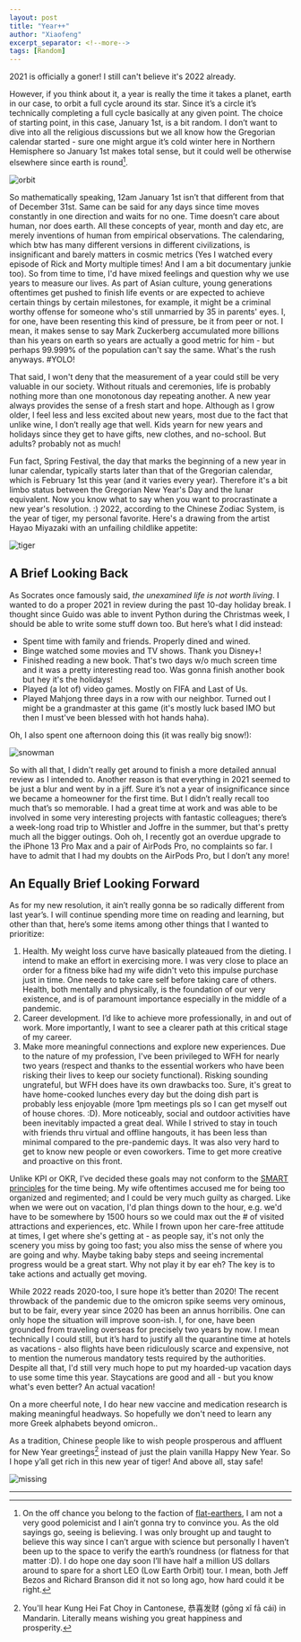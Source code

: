 ```yaml
---
layout: post
title: "Year++"
author: "Xiaofeng"
excerpt_separator: <!--more-->
tags: [Random]
---
```


2021 is officially a goner! I still can't believe it's 2022 already. <!--more-->

However, if you think about it, a year is really the time it takes a planet, earth in our case, to orbit a full cycle around its star. Since it’s a circle it’s technically completing a full cycle basically at any given point. The choice of starting point, in this case, January 1st, is a bit random. I don’t want to dive into all the religious discussions but we all know how the Gregorian calendar started - sure one might argue it’s cold winter here in Northern Hemisphere so January 1st makes total sense, but it could well be otherwise elsewhere since earth is round[^fn1]. 

![orbit](../assets/images/20220103/orbit.jpg)

So mathematically speaking, 12am January 1st isn’t that different from that of December 31st. Same can be said for any days since time moves constantly in one direction and waits for no one. Time doesn’t care about human, nor does earth. All these concepts of year, month and day etc, are merely inventions of human from empirical observations. The calendaring, which btw has many different versions in different civilizations, is insignificant and barely matters in cosmic metrics (Yes I watched every episode of Rick and Morty multiple times! And I am a bit documentary junkie too). So from time to time, I'd have mixed feelings and question why we use years to measure our lives. As part of Asian culture, young generations oftentimes get pushed to finish life events or are expected to achieve certain things by certain milestones, for example, it might be a criminal worthy offense for someone who's still unmarried by 35 in parents' eyes. I, for one, have been resenting this kind of pressure, be it from peer or not. I mean, it makes sense to say Mark Zuckerberg accumulated more billions than his years on earth so years are actually a good metric for him - but perhaps 99.999% of the population can't say the same. What's the rush anyways. #YOLO!

That said, I won't deny that the measurement of a year could still be very valuable in our society. Without rituals and ceremonies, life is probably nothing more than one monotonous day repeating another. A new year always provides the sense of a fresh start and hope. Although as I grow older, I feel less and less excited about new years, most due to the fact that unlike wine, I don’t really age that well. Kids yearn for new years and holidays since they get to have gifts, new clothes, and no-school. But adults? probably not as much!

Fun fact, Spring Festival, the day that marks the beginning of a new year in lunar calendar, typically starts later than that of the Gregorian calendar, which is February 1st this year (and it varies every year). Therefore it's a bit limbo status between the Gregorian New Year's Day and the lunar equivalent. Now you know what to say when you want to procrastinate a new year's resolution. :) 2022, according to the Chinese Zodiac System, is the year of tiger, my personal favorite. Here's a drawing from the artist Hayao Miyazaki with an unfailing childlike appetite:

![tiger](../assets/images/20220103/tiger.png)

## A Brief Looking Back

As Socrates once famously said, *the unexamined life is not worth living*. I wanted to do a proper 2021 in review during the past 10-day holiday break. I thought since Guido was able to invent Python during the Christmas week, I should be able to write some stuff down too. But here’s what I did instead:

* Spent time with family and friends. Properly dined and wined.
* Binge watched some movies and TV shows. Thank you Disney+!
* Finished reading a new book. That's two days w/o much screen time and it was a pretty interesting read too. Was gonna finish another book but hey it's the holidays!
* Played (a lot of) video games. Mostly on FIFA and Last of Us.
* Played Mahjong three days in a row with our neighbor. Turned out I might be a grandmaster at this game (it's mostly luck based IMO but then I must've been blessed with hot hands haha).

Oh, I also spent one afternoon doing this (it was really big snow!):

![snowman](../assets/images/20220103/snowman.jpg)

So with all that, I didn't really get around to finish a more detailed annual review as I intended to. Another reason is that everything in 2021 seemed to be just a blur and went by in a jiff. Sure it’s not a year of insignificance since we became a homeowner for the first time. But I didn’t really recall too much that’s so memorable. I had a great time at work and was able to be involved in some very interesting projects with fantastic colleagues; there’s a week-long road trip to Whistler and Joffre in the summer, but that's pretty much all the bigger outings. Ooh oh, I recently got an overdue upgrade to the iPhone 13 Pro Max and a pair of AirPods Pro, no complaints so far. I have to admit that I had my doubts on the AirPods Pro, but I don’t any more! 

## An Equally Brief Looking Forward

As for my new resolution, it ain’t really gonna be so radically different from last year’s. I will continue spending more time on reading and learning, but other than that, here’s some items among other things that I wanted to prioritize: 

1. Health. My weight loss curve have basically plateaued from the dieting. I intend to make an effort in exercising more. I was very close to place an order for a fitness bike had my wife didn't veto this impulse purchase just in time. One needs to take care self before taking care of others. Health, both mentally and physically, is the foundation of our very existence, and is of paramount importance especially in the middle of a pandemic.
2. Career development. I’d like to achieve more professionally, in and out of work. More importantly, I want to see a clearer path at this critical stage of my career.
3. Make more meaningful connections and explore new experiences. Due to the nature of my profession, I've been privileged to WFH for nearly two years (respect and thanks to the essential workers who have been risking their lives to keep our society functional). Risking sounding ungrateful, but WFH does have its own drawbacks too. Sure, it's great to have home-cooked lunches every day but the doing dish part is probably less enjoyable (more 1pm meetings pls so I can get myself out of house chores. :D). More noticeably, social and outdoor activities have been inevitably impacted a great deal. While I strived to stay in touch with friends thru virtual and offline hangouts, it has been less than minimal compared to the pre-pandemic days. It was also very hard to get to know new people or even coworkers. Time to get more creative and proactive on this front.

Unlike KPI or OKR, I’ve decided these goals may not conform to the [SMART principles](https://en.wikipedia.org/wiki/SMART_criteria) for the time being. My wife oftentimes accused me for being too organized and regimented; and I could be very much guilty as charged. Like when we were out on vacation, I'd plan things down to the hour, e.g. we'd have to be somewhere by 1500 hours so we could max out the # of visited attractions and experiences, etc. While I frown upon her care-free attitude at times, I get where she's getting at - as people say, it's not only the scenery you miss by going too fast; you also miss the sense of where you are going and why. Maybe taking baby steps and seeing incremental progress would be a great start. Why not play it by ear eh? The key is to take actions and actually get moving.

While 2022 reads 2020-too, I sure hope it’s better than 2020! The recent throwback of the pandemic due to the omicron spike seems very ominous, but to be fair, every year since 2020 has been an annus horribilis. One can only hope the situation will improve soon-ish. I, for one, have been grounded from traveling overseas for precisely two years by now. I mean technically I could still, but it’s hard to justify all the quarantine time at hotels as vacations - also flights have been ridiculously scarce and expensive, not to mention the numerous mandatory tests required by the authorities. Despite all that, I'd still very much hope to put my hoarded-up vacation days to use some time this year. Staycations are good and all - but you know what's even better? An actual vacation!

On a more cheerful note, I do hear new vaccine and medication research is making meaningful headways. So hopefully we don't need to learn any more Greek alphabets beyond omicron..

As a tradition, Chinese people like to wish people prosperous and affluent for New Year greetings[^fn2] instead of just the plain vanilla Happy New Year. So I hope y’all get rich in this new year of tiger! And above all, stay safe!

![missing](../assets/images/20220103/missing1bd.jpg)

---
[^fn1]: On the off chance you belong to the faction of [flat-earthers](https://www.forbes.com/sites/trevornace/2018/04/04/only-two-thirds-of-american-millennials-believe-the-earth-is-round/?sh=67bc10237ec6), I am not a very good polemicist and I ain’t gonna try to convince you. As the old sayings go, seeing is believing. I was only brought up and taught to believe this way since I can’t argue with science but personally I haven’t been up to the space to verify the earth’s roundness (or flatness for that matter :D). I do hope one day soon I’ll have half a million US dollars around to spare for a short LEO (Low Earth Orbit) tour. I mean, both Jeff Bezos and Richard Branson did it not so long ago, how hard could it be right.
[^fn2]: You'll hear Kung Hei Fat Choy in Cantonese, 恭喜发财 (gōng xǐ fā cái) in Mandarin. Literally means wishing you great happiness and prosperity.
